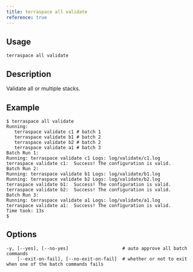 ```yaml
---
title: terraspace all validate
reference: true
---
```


## Usage

    terraspace all validate

## Description

Validate all or multiple stacks.

## Example

    $ terraspace all validate
    Running:
       terraspace validate c1 # batch 1
       terraspace validate b1 # batch 2
       terraspace validate b2 # batch 2
       terraspace validate a1 # batch 3
    Batch Run 1:
    Running: terraspace validate c1 Logs: log/validate/c1.log
    terraspace validate c1:  Success! The configuration is valid.
    Batch Run 2:
    Running: terraspace validate b1 Logs: log/validate/b1.log
    Running: terraspace validate b2 Logs: log/validate/b2.log
    terraspace validate b1:  Success! The configuration is valid.
    terraspace validate b2:  Success! The configuration is valid.
    Batch Run 3:
    Running: terraspace validate a1 Logs: log/validate/a1.log
    terraspace validate a1:  Success! The configuration is valid.
    Time took: 13s
    $


## Options

```
-y, [--yes], [--no-yes]                    # auto approve all batch commands
    [--exit-on-fail], [--no-exit-on-fail]  # whether or not to exit when one of the batch commands fails
```

